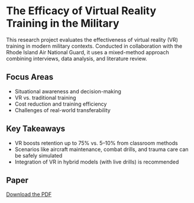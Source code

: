 # The Efficacy of Virtual Reality Training in the Military

This research project evaluates the effectiveness of virtual reality (VR) training in modern military contexts. Conducted in collaboration with the Rhode Island Air National Guard, it uses a mixed-method approach combining interviews, data analysis, and literature review.

## Focus Areas
- Situational awareness and decision-making
- VR vs. traditional training
- Cost reduction and training efficiency
- Challenges of real-world transferability

## Key Takeaways
- VR boosts retention up to 75% vs. 5–10% from classroom methods
- Scenarios like aircraft maintenance, combat drills, and trauma care can be safely simulated
- Integration of VR in hybrid models (with live drills) is recommended

## Paper
[Download the PDF](./The_Efficacy_of_Virtual_Reality_Training_in_the_Military.pdf)
